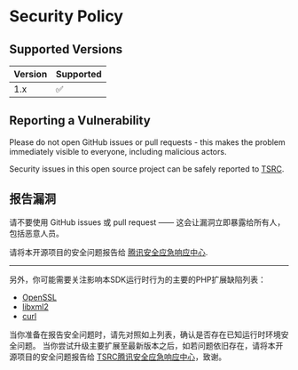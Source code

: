 # Security Policy

## Supported Versions

| Version | Supported          |
| ------- | ------------------ |
| 1.x     | :white_check_mark: |

## Reporting a Vulnerability

Please do not open GitHub issues or pull requests - this makes the problem immediately visible to everyone, including malicious actors.

Security issues in this open source project can be safely reported to [TSRC](https://security.tencent.com).

## 报告漏洞

请不要使用 GitHub issues 或 pull request —— 这会让漏洞立即暴露给所有人，包括恶意人员。

请将本开源项目的安全问题报告给 [腾讯安全应急响应中心](https://security.tencent.com).

---

另外，你可能需要关注影响本SDK运行时行为的主要的PHP扩展缺陷列表：

+ [OpenSSL](https://www.openssl.org/news/vulnerabilities.html)
+ [libxml2](https://gitlab.gnome.org/GNOME/libxml2/-/blob/master/NEWS)
+ [curl](https://curl.se/docs/security.html)

当你准备在报告安全问题时，请先对照如上列表，确认是否存在已知运行时环境安全问题。
当你尝试升级主要扩展至最新版本之后，如若问题依旧存在，请将本开源项目的安全问题报告给 [TSRC腾讯安全应急响应中心](https://security.tencent.com)，致谢。
